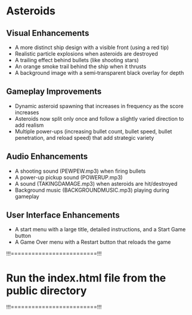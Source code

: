 # Asteroids

## Visual Enhancements
- A more distinct ship design with a visible front (using a red tip)
- Realistic particle explosions when asteroids are destroyed
- A trailing effect behind bullets (like shooting stars)
- An orange smoke trail behind the ship when it thrusts
- A background image with a semi‑transparent black overlay for depth

## Gameplay Improvements
- Dynamic asteroid spawning that increases in frequency as the score increases
- Asteroids now split only once and follow a slightly varied direction to add realism
- Multiple power-ups (increasing bullet count, bullet speed, bullet penetration, and reload speed) that add strategic variety

## Audio Enhancements
- A shooting sound (PEWPEW.mp3) when firing bullets
- A power-up pickup sound (POWERUP.mp3)
- A sound (TAKINGDAMAGE.mp3) when asteroids are hit/destroyed
- Background music (BACKGROUNDMUSIC.mp3) playing during gameplay

## User Interface Enhancements
- A start menu with a large title, detailed instructions, and a Start Game button
- A Game Over menu with a Restart button that reloads the game

!!!=========================!!!
# Run the index.html file from the public directory
!!!=========================!!!